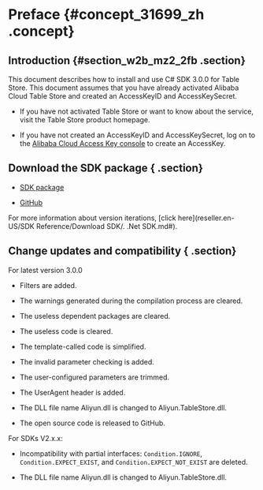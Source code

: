 # Preface {#concept_31699_zh .concept}

## Introduction {#section_w2b_mz2_2fb .section}

This document describes how to install and use C\# SDK 3.0.0 for Table Store. This document assumes that you have already activated Alibaba Cloud Table Store and created an AccessKeyID and AccessKeySecret.

-   If you have not activated Table Store or want to know about the service, visit the Table Store product homepage.

-   If you have not created an AccessKeyID and AccessKeySecret, log on to the [Alibaba Cloud Access Key console](https://partners-intl.console.aliyun.com/#/ak) to create an AccessKey.


## Download the SDK package { .section}

-    [SDK package](https://ots-public-sdk.oss-cn-hangzhou.aliyuncs.com/aliyun-tablestore-dotnet-sdk-3.0.0.zip) 

-    [GitHub](https://github.com/aliyun/aliyun-tablestore-csharp-sdk) 


For more information about version iterations, [click here](reseller.en-US/SDK Reference/Download SDK/. .Net SDK.md#).

## Change updates and compatibility { .section}

For latest version 3.0.0

-   Filters are added.

-   The warnings generated during the compilation process are cleared.

-   The useless dependent packages are cleared.

-   The useless code is cleared.

-   The template-called code is simplified.

-   The invalid parameter checking is added.

-   The user-configured parameters are trimmed.

-   The UserAgent header is added.

-   The DLL file name Aliyun.dll is changed to Aliyun.TableStore.dll.

-   The open source code is released to GitHub.


For SDKs V2.x.x:

-   Incompatibility with partial interfaces: `Condition.IGNORE`, `Condition.EXPECT_EXIST`, and `Condition.EXPECT_NOT_EXIST` are deleted.

-   The DLL file name Aliyun.dll is changed to Aliyun.TableStore.dll.


